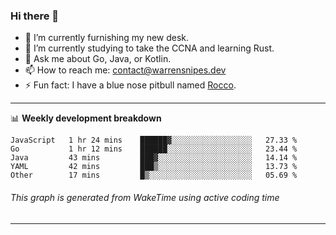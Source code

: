 ### Hi there 👋

- 🔭 I’m currently furnishing my new desk.
- 🌱 I’m currently studying to take the CCNA and learning Rust.
- 💬 Ask me about Go, Java, or Kotlin.
- 📫 How to reach me: contact@warrensnipes.dev
- ⚡ Fun fact: I have a blue nose pitbull named [Rocco](https://i.imgur.com/iLsSCKu.jpg).

-------

📊 **Weekly development breakdown**
<!--START_SECTION:waka-->
```text
JavaScript   1 hr 24 mins    ██████▓░░░░░░░░░░░░░░░░░░   27.33 % 
Go           1 hr 12 mins    ██████░░░░░░░░░░░░░░░░░░░   23.44 % 
Java         43 mins         ███▓░░░░░░░░░░░░░░░░░░░░░   14.14 % 
YAML         42 mins         ███▒░░░░░░░░░░░░░░░░░░░░░   13.73 % 
Other        17 mins         █▒░░░░░░░░░░░░░░░░░░░░░░░   05.69 % 
```
<!--END_SECTION:waka-->
###### *This graph is generated from WakeTime using active coding time*
-------
